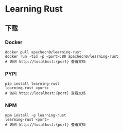 # Learning Rust

## 下载

### Docker

```
docker pull apachecn0/learning-rust
docker run -tid -p <port>:80 apachecn0/learning-rust
# 访问 http://localhost:{port} 查看文档
```

### PYPI

```
pip install learning-rust
learning-rust <port>
# 访问 http://localhost:{port} 查看文档
```

### NPM

```
npm install -g learning-rust
learning-rust <port>
# 访问 http://localhost:{port} 查看文档
```
